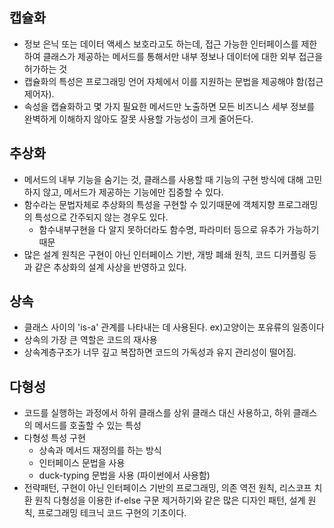 ## 캡슐화
- 정보 은닉 또는 데이터 액세스 보호라고도 하는데, 접근 가능한 인터페이스를 제한하여 클래스가 제공하는 메서드를 통해서만 내부 정보나 데이터에 대한 외부 접근을 허가하는 것
- 캡슐화의 특성은 프로그래밍 언어 자체에서 이를 지원하는 문법을 제공해야 함(접근 제어자).
- 속성을 캡슐화하고 몇 가지 필요한 메서드만 노출하면 모든 비즈니스 세부 정보를 완벽하게 이해하지 않아도 잘못 사용할 가능성이 크게 줄어든다.

## 추상화
- 메서드의 내부 기능을 숨기는 것, 클래스를 사용할 때 기능의 구현 방식에 대해 고민하지 않고, 메서드가 제공하는 기능에만 집중할 수 있다.
- 함수라는 문법자체로 추상화의 특성을 구현할 수 있기때문에 객체지향 프로그래밍의 특성으로 간주되지 않는 경우도 있다.
  - 함수내부구현을 다 알지 못하더라도 함수명, 파라미터 등으로 유추가 가능하기 때문
- 많은 설계 원칙은 구현이 아닌 인터페이스 기반, 개방 폐쇄 원칙, 코드 디커플링 등과 같은 추상화의 설계 사상을 반영하고 있다.

## 상속
- 클래스 사이의 'is-a' 관계를 나타내는 데 사용된다. ex)고양이는 포유류의 일종이다
- 상속의 가장 큰 역할은 코드의 재사용
- 상속계층구조가 너무 깊고 복잡하면 코드의 가독성과 유지 관리성이 떨어짐.

## 다형성
- 코드를 실행하는 과정에서 하위 클래스를 상위 클래스 대신 사용하고, 하위 클래스의 메서드를 호출할 수 있는 특성
- 다형성 특성 구현
  - 상속과 메서드 재정의를 하는 방식
  - 인터페이스 문법을 사용
  - duck-typing 문법을 사용 (파이썬에서 사용함)
- 전략패턴, 구현이 아닌 인터페이스 기반의 프로그래밍, 의존 역전 원칙, 리스코프 치환 원칙 다형성을 이용한 if-else 구문 제거하기와 같은 많은 디자인 패턴, 설계 원칙, 프로그래밍 테크닉 코드 구현의 기초이다.
